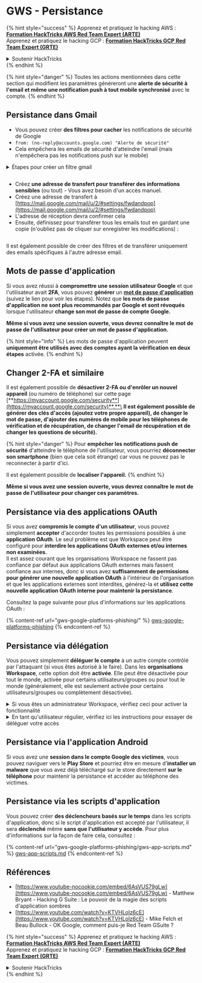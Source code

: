 # GWS - Persistance

{% hint style="success" %}
Apprenez et pratiquez le hacking AWS :<img src="../../.gitbook/assets/image (1) (1) (1) (1).png" alt="" data-size="line">[**Formation HackTricks AWS Red Team Expert (ARTE)**](https://training.hacktricks.xyz/courses/arte)<img src="../../.gitbook/assets/image (1) (1) (1) (1).png" alt="" data-size="line">\
Apprenez et pratiquez le hacking GCP : <img src="../../.gitbook/assets/image (2) (1).png" alt="" data-size="line">[**Formation HackTricks GCP Red Team Expert (GRTE)**<img src="../../.gitbook/assets/image (2) (1).png" alt="" data-size="line">](https://training.hacktricks.xyz/courses/grte)

<details>

<summary>Soutenir HackTricks</summary>

* Consultez les [**plans d'abonnement**](https://github.com/sponsors/carlospolop) !
* **Rejoignez le** 💬 [**groupe Discord**](https://discord.gg/hRep4RUj7f) ou le [**groupe telegram**](https://t.me/peass) ou **suivez** nous sur **Twitter** 🐦 [**@hacktricks\_live**](https://twitter.com/hacktricks_live)**.**
* **Partagez des astuces de hacking en soumettant des PR aux** [**HackTricks**](https://github.com/carlospolop/hacktricks) et [**HackTricks Cloud**](https://github.com/carlospolop/hacktricks-cloud) dépôts github.

</details>
{% endhint %}

{% hint style="danger" %}
Toutes les actions mentionnées dans cette section qui modifient les paramètres généreront une **alerte de sécurité à l'email et même une notification push à tout mobile synchronisé** avec le compte.
{% endhint %}

## **Persistance dans Gmail**

* Vous pouvez créer **des filtres pour cacher** les notifications de sécurité de Google
* `from: (no-reply@accounts.google.com) "Alerte de sécurité"`
* Cela empêchera les emails de sécurité d'atteindre l'email (mais n'empêchera pas les notifications push sur le mobile)

<details>

<summary>Étapes pour créer un filtre gmail</summary>

(Instructions [**ici**](https://support.google.com/mail/answer/6579))

1. Ouvrez [Gmail](https://mail.google.com/).
2. Dans la barre de recherche en haut, cliquez sur Afficher les options de recherche ![photos tune](https://lh3.googleusercontent.com/cD6YR_YvqXqNKxrWn2NAWkV6tjJtg8vfvqijKT1_9zVCrl2sAx9jROKhLqiHo2ZDYTE=w36).
3. Entrez vos critères de recherche. Si vous voulez vérifier que votre recherche a fonctionné correctement, voyez quels emails apparaissent en cliquant sur **Rechercher**.
4. En bas de la fenêtre de recherche, cliquez sur **Créer un filtre**.
5. Choisissez ce que vous souhaitez que le filtre fasse.
6. Cliquez sur **Créer un filtre**.

Vérifiez votre filtre actuel (pour les supprimer) à [https://mail.google.com/mail/u/0/#settings/filters](https://mail.google.com/mail/u/0/#settings/filters)

</details>

<figure><img src="../../.gitbook/assets/image (331).png" alt=""><figcaption></figcaption></figure>

* Créez **une adresse de transfert pour transférer des informations sensibles** (ou tout) - Vous avez besoin d'un accès manuel.
* Créez une adresse de transfert à [https://mail.google.com/mail/u/2/#settings/fwdandpop](https://mail.google.com/mail/u/2/#settings/fwdandpop)
* L'adresse de réception devra confirmer cela
* Ensuite, définissez pour transférer tous les emails tout en gardant une copie (n'oubliez pas de cliquer sur enregistrer les modifications) :

<figure><img src="../../.gitbook/assets/image (332).png" alt=""><figcaption></figcaption></figure>

Il est également possible de créer des filtres et de transférer uniquement des emails spécifiques à l'autre adresse email.

## Mots de passe d'application

Si vous avez réussi à **compromettre une session utilisateur Google** et que l'utilisateur avait **2FA**, vous pouvez **générer** un [**mot de passe d'application**](https://support.google.com/accounts/answer/185833?hl=en) (suivez le lien pour voir les étapes). Notez que **les mots de passe d'application ne sont plus recommandés par Google et sont révoqués** lorsque l'utilisateur **change son mot de passe de compte Google.**

**Même si vous avez une session ouverte, vous devrez connaître le mot de passe de l'utilisateur pour créer un mot de passe d'application.**

{% hint style="info" %}
Les mots de passe d'application peuvent **uniquement être utilisés avec des comptes ayant la vérification en deux étapes** activée.
{% endhint %}

## Changer 2-FA et similaire

Il est également possible de **désactiver 2-FA ou d'enrôler un nouvel appareil** (ou numéro de téléphone) sur cette page [**https://myaccount.google.com/security**](https://myaccount.google.com/security)**.**\
**Il est également possible de générer des clés d'accès (ajoutez votre propre appareil), de changer le mot de passe, d'ajouter des numéros de mobile pour les téléphones de vérification et de récupération, de changer l'email de récupération et de changer les questions de sécurité).**

{% hint style="danger" %}
Pour **empêcher les notifications push de sécurité** d'atteindre le téléphone de l'utilisateur, vous pourriez **déconnecter son smartphone** (bien que cela soit étrange) car vous ne pouvez pas le reconnecter à partir d'ici.

Il est également possible de **localiser l'appareil.**
{% endhint %}

**Même si vous avez une session ouverte, vous devrez connaître le mot de passe de l'utilisateur pour changer ces paramètres.**

## Persistance via des applications OAuth

Si vous avez **compromis le compte d'un utilisateur**, vous pouvez simplement **accepter** d'accorder toutes les permissions possibles à une **application OAuth**. Le seul problème est que Workspace peut être configuré pour **interdire les applications OAuth externes et/ou internes non examinées.**\
Il est assez courant que les organisations Workspace ne fassent pas confiance par défaut aux applications OAuth externes mais fassent confiance aux internes, donc si vous avez **suffisamment de permissions pour générer une nouvelle application OAuth** à l'intérieur de l'organisation et que les applications externes sont interdites, générez-la et **utilisez cette nouvelle application OAuth interne pour maintenir la persistance**.

Consultez la page suivante pour plus d'informations sur les applications OAuth :

{% content-ref url="gws-google-platforms-phishing/" %}
[gws-google-platforms-phishing](gws-google-platforms-phishing/)
{% endcontent-ref %}

## Persistance via délégation

Vous pouvez simplement **déléguer le compte** à un autre compte contrôlé par l'attaquant (si vous êtes autorisé à le faire). Dans les **organisations Workspace**, cette option doit être **activée**. Elle peut être désactivée pour tout le monde, activée pour certains utilisateurs/groupes ou pour tout le monde (généralement, elle est seulement activée pour certains utilisateurs/groupes ou complètement désactivée).

<details>

<summary>Si vous êtes un administrateur Workspace, vérifiez ceci pour activer la fonctionnalité</summary>

(Informations [copiées des docs](https://support.google.com/a/answer/7223765))

En tant qu'administrateur de votre organisation (par exemple, votre travail ou votre école), vous contrôlez si les utilisateurs peuvent déléguer l'accès à leur compte Gmail. Vous pouvez permettre à tout le monde d'avoir l'option de déléguer leur compte. Ou, seulement laisser certaines personnes dans certains départements configurer la délégation. Par exemple, vous pouvez :

* Ajouter un assistant administratif en tant que délégué sur votre compte Gmail afin qu'il puisse lire et envoyer des emails en votre nom.
* Ajouter un groupe, comme votre département des ventes, dans les Groupes en tant que délégué pour donner à tout le monde accès à un compte Gmail.

Les utilisateurs ne peuvent déléguer l'accès qu'à un autre utilisateur de la même organisation, quel que soit leur domaine ou leur unité organisationnelle.

#### Limites et restrictions de délégation

* **Autoriser les utilisateurs à accorder l'accès à leur boîte aux lettres à un groupe Google** option : Pour utiliser cette option, elle doit être activée pour l'OU du compte délégué et pour chaque membre du groupe OU. Les membres du groupe appartenant à une OU sans cette option activée ne peuvent pas accéder au compte délégué.
* Avec une utilisation typique, 40 utilisateurs délégués peuvent accéder à un compte Gmail en même temps. Une utilisation supérieure à la moyenne par un ou plusieurs délégués pourrait réduire ce nombre.
* Les processus automatisés qui accèdent fréquemment à Gmail pourraient également réduire le nombre de délégués pouvant accéder à un compte en même temps. Ces processus incluent les API ou les extensions de navigateur qui accèdent fréquemment à Gmail.
* Un seul compte Gmail prend en charge jusqu'à 1 000 délégués uniques. Un groupe dans les Groupes compte comme un délégué vers la limite.
* La délégation n'augmente pas les limites pour un compte Gmail. Les comptes Gmail avec des utilisateurs délégués ont les limites et politiques standard des comptes Gmail. Pour plus de détails, visitez [Limites et politiques Gmail](https://support.google.com/a/topic/28609).

#### Étape 1 : Activer la délégation Gmail pour vos utilisateurs

**Avant de commencer :** Pour appliquer le paramètre à certains utilisateurs, placez leurs comptes dans une [unité organisationnelle](https://support.google.com/a/topic/1227584).

1.  [Connectez-vous](https://admin.google.com/) à votre [console d'administration Google](https://support.google.com/a/answer/182076).

Connectez-vous en utilisant un _compte administrateur_, pas votre compte actuel CarlosPolop@gmail.com
2. Dans la console d'administration, allez dans Menu ![](https://storage.googleapis.com/support-kms-prod/JxKYG9DqcsormHflJJ8Z8bHuyVI5YheC0lAp)![et ensuite](https://storage.googleapis.com/support-kms-prod/Th2Tx0uwPMOhsMPn7nRXMUo3vs6J0pto2DTn)![](https://storage.googleapis.com/support-kms-prod/ocGtUSENh4QebLpvZcmLcNRZyaTBcolMRSyl) **Applications**![et ensuite](https://storage.googleapis.com/support-kms-prod/Th2Tx0uwPMOhsMPn7nRXMUo3vs6J0pto2DTn)**Google Workspace**![et ensuite](https://storage.googleapis.com/support-kms-prod/Th2Tx0uwPMOhsMPn7nRXMUo3vs6J0pto2DTn)**Gmail**![et ensuite](https://storage.googleapis.com/support-kms-prod/Th2Tx0uwPMOhsMPn7nRXMUo3vs6J0pto2DTn)**Paramètres utilisateur**.
3. Pour appliquer le paramètre à tout le monde, laissez l'unité organisationnelle supérieure sélectionnée. Sinon, sélectionnez une [unité organisationnelle enfant](https://support.google.com/a/topic/1227584).
4. Cliquez sur **Délégation de mail**.
5. Cochez la case **Autoriser les utilisateurs à déléguer l'accès à leur boîte aux lettres à d'autres utilisateurs du domaine**.
6. (Optionnel) Pour permettre aux utilisateurs de spécifier quelles informations d'expéditeur sont incluses dans les messages délégués envoyés depuis leur compte, cochez la case **Autoriser les utilisateurs à personnaliser ce paramètre**.
7. Sélectionnez une option pour les informations d'expéditeur par défaut qui sont incluses dans les messages envoyés par les délégués :
* **Afficher le propriétaire du compte et le délégué qui a envoyé l'email**—Les messages incluent les adresses email du propriétaire du compte Gmail et du délégué.
* **Afficher uniquement le propriétaire du compte**—Les messages incluent l'adresse email uniquement du propriétaire du compte Gmail. L'adresse email du délégué n'est pas incluse.
8. (Optionnel) Pour permettre aux utilisateurs d'ajouter un groupe dans les Groupes en tant que délégué, cochez la case **Autoriser les utilisateurs à accorder l'accès à leur boîte aux lettres à un groupe Google**.
9. Cliquez sur **Enregistrer**. Si vous avez configuré une unité organisationnelle enfant, vous pourriez être en mesure de **Hériter** ou **Remplacer** les paramètres d'une unité organisationnelle parente.
10. (Optionnel) Pour activer la délégation Gmail pour d'autres unités organisationnelles, répétez les étapes 3 à 9.

Les changements peuvent prendre jusqu'à 24 heures mais se produisent généralement plus rapidement. [En savoir plus](https://support.google.com/a/answer/7514107)

#### Étape 2 : Demandez aux utilisateurs de configurer des délégués pour leurs comptes

Après avoir activé la délégation, vos utilisateurs vont dans leurs paramètres Gmail pour assigner des délégués. Les délégués peuvent alors lire, envoyer et recevoir des messages en leur nom.

Pour plus de détails, dirigez les utilisateurs vers [Déléguer et collaborer sur des emails](https://support.google.com/a/users/answer/138350).

</details>

<details>

<summary>En tant qu'utilisateur régulier, vérifiez ici les instructions pour essayer de déléguer votre accès</summary>

(Info copiée [**des docs**](https://support.google.com/mail/answer/138350))

Vous pouvez ajouter jusqu'à 10 délégués.

Si vous utilisez Gmail via votre travail, votre école ou une autre organisation :

* Vous pouvez ajouter jusqu'à 1000 délégués au sein de votre organisation.
* Avec une utilisation typique, 40 délégués peuvent accéder à un compte Gmail en même temps.
* Si vous utilisez des processus automatisés, tels que des API ou des extensions de navigateur, quelques délégués peuvent accéder à un compte Gmail en même temps.

1. Sur votre ordinateur, ouvrez [Gmail](https://mail.google.com/). Vous ne pouvez pas ajouter de délégués depuis l'application Gmail.
2. En haut à droite, cliquez sur Paramètres ![Settings](https://lh3.googleusercontent.com/p3J-ZSPOLtuBBR_ofWTFDfdgAYQgi8mR5c76ie8XQ2wjegk7-yyU5zdRVHKybQgUlQ=w36-h36) ![et ensuite](https://lh3.googleusercontent.com/3_l97rr0GvhSP2XV5OoCkV2ZDTIisAOczrSdzNCBxhIKWrjXjHucxNwocghoUa39gw=w36-h36) **Voir tous les paramètres**.
3. Cliquez sur l'onglet **Comptes et importation** ou **Comptes**.
4. Dans la section "Accorder l'accès à votre compte", cliquez sur **Ajouter un autre compte**. Si vous utilisez Gmail via votre travail ou votre école, votre organisation peut restreindre la délégation d'email. Si vous ne voyez pas ce paramètre, contactez votre administrateur.
* Si vous ne voyez pas Accorder l'accès à votre compte, alors c'est restreint.
5.  Entrez l'adresse email de la personne que vous souhaitez ajouter. Si vous utilisez Gmail via votre travail, votre école ou une autre organisation, et que votre administrateur le permet, vous pouvez entrer l'adresse email d'un groupe. Ce groupe doit avoir le même domaine que votre organisation. Les membres externes du groupe se voient refuser l'accès à la délégation.\
\
**Important :** Si le compte que vous déléguez est un nouveau compte ou que le mot de passe a été réinitialisé, l'administrateur doit désactiver l'exigence de changement de mot de passe lors de la première connexion.

* [Apprenez comment un administrateur peut créer un utilisateur](https://support.google.com/a/answer/33310).
* [Apprenez comment un administrateur peut réinitialiser les mots de passe](https://support.google.com/a/answer/33319).

6\. Cliquez sur **Étape suivante** ![et ensuite](https://lh3.googleusercontent.com/QbWcYKta5vh_4-OgUeFmK-JOB0YgLLoGh69P478nE6mKdfpWQniiBabjF7FVoCVXI0g=h36) **Envoyer un email pour accorder l'accès**.

La personne que vous avez ajoutée recevra un email lui demandant de confirmer. L'invitation expire après une semaine.

Si vous avez ajouté un groupe, tous les membres du groupe deviendront des délégués sans avoir à confirmer.

Remarque : Il peut falloir jusqu'à 24 heures pour que la délégation commence à prendre effet.

</details>

## Persistance via l'application Android

Si vous avez une **session dans le compte Google des victimes**, vous pouvez naviguer vers le **Play Store** et pourriez être en mesure d'**installer un malware** que vous avez déjà téléchargé sur le store directement **sur le téléphone** pour maintenir la persistance et accéder au téléphone des victimes.

## **Persistance via** les scripts d'application

Vous pouvez créer **des déclencheurs basés sur le temps** dans les scripts d'application, donc si le script d'application est accepté par l'utilisateur, il sera **déclenché** même **sans que l'utilisateur y accède**. Pour plus d'informations sur la façon de faire cela, consultez :

{% content-ref url="gws-google-platforms-phishing/gws-app-scripts.md" %}
[gws-app-scripts.md](gws-google-platforms-phishing/gws-app-scripts.md)
{% endcontent-ref %}

## Références

* [https://www.youtube-nocookie.com/embed/6AsVUS79gLw](https://www.youtube-nocookie.com/embed/6AsVUS79gLw) - Matthew Bryant - Hacking G Suite : Le pouvoir de la magie des scripts d'application sombres
* [https://www.youtube.com/watch?v=KTVHLolz6cE](https://www.youtube.com/watch?v=KTVHLolz6cE) - Mike Felch et Beau Bullock - OK Google, comment puis-je Red Team GSuite ?

{% hint style="success" %}
Apprenez et pratiquez le hacking AWS :<img src="../../.gitbook/assets/image (1) (1) (1) (1).png" alt="" data-size="line">[**Formation HackTricks AWS Red Team Expert (ARTE)**](https://training.hacktricks.xyz/courses/arte)<img src="../../.gitbook/assets/image (1) (1) (1) (1).png" alt="" data-size="line">\
Apprenez et pratiquez le hacking GCP : <img src="../../.gitbook/assets/image (2) (1).png" alt="" data-size="line">[**Formation HackTricks GCP Red Team Expert (GRTE)**<img src="../../.gitbook/assets/image (2) (1).png" alt="" data-size="line">](https://training.hacktricks.xyz/courses/grte)

<details>

<summary>Soutenir HackTricks</summary>

* Consultez les [**plans d'abonnement**](https://github.com/sponsors/carlospolop) !
* **Rejoignez le** 💬 [**groupe Discord**](https://discord.gg/hRep4RUj7f) ou le [**groupe telegram**](https://t.me/peass) ou **suivez** nous sur **Twitter** 🐦 [**@hacktricks\_live**](https://twitter.com/hacktricks_live)**.**
* **Partagez des astuces de hacking en soumettant des PR aux** [**HackTricks**](https://github.com/carlospolop/hacktricks) et [**HackTricks Cloud**](https://github.com/carlospolop/hacktricks-cloud) dépôts github.

</details>
{% endhint %}
